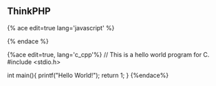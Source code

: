 ## ThinkPHP

{% ace edit=true lang='javascript' %}
<?php
echo 'hi, leo';
?>
{% endace %}


{%ace edit=true, lang='c_cpp'%}
// This is a hello world program for C.
#include <stdio.h>

int main(){
  printf("Hello World!");
  return 1;
}
{%endace%}